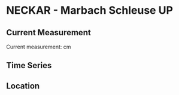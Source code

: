 # NECKAR - Marbach Schleuse UP

## Current Measurement

Current measurement: <Value topic="rivers/pegel-online/NECKAR/Marbach Schleuse UP/measurementValue"/> cm

## Time Series

<TimeSeries topic="rivers/pegel-online/NECKAR/Marbach Schleuse UP/measurementValue" period="week" />

## Location

<WorldMap>
  <Marker lat="48.93709723723449" lon="9.250081649597421" labelTopic="rivers/pegel-online/NECKAR/Marbach Schleuse UP" />
</WorldMap>
